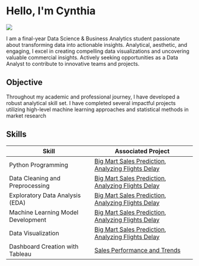 # Hello, I'm Cynthia

<a href="https://www.linkedin.com/in/cynthiakhongqing327/"><img src="https://img.shields.io/badge/-LinkedIn-0072b1?&style=for-the-badge&logo=linkedin&logoColor=white" /></a>

I am a final-year Data Science & Business Analytics student passionate about transforming data into actionable insights. Analytical, aesthetic, and engaging, I excel in creating compelling data visualizations and uncovering valuable commercial insights. Actively seeking opportunities as a Data Analyst to contribute to innovative teams and projects.

## Objective

Throughout my academic and professional journey, I have developed a robust analytical skill set. I have completed several impactful projects utilizing high-level machine learning approaches and statistical methods in market research

## Skills

| Skill                                         | Associated Project         |
|-----------------------------------------------|----------------------------|
| Python Programming        | <a href="https://github.com/cynthiakhong/Big-Mart-Sales-Prediction/tree/main">Big Mart Sales Prediction</a>, <a href="https://github.com/cynthiakhong/Analyzing-Flights-Delay-Pattern/tree/main">Analyzing Flights Delay</a>|
| Data Cleaning and Preprocessing         |<a href="https://github.com/cynthiakhong/Big-Mart-Sales-Prediction/tree/main">Big Mart Sales Prediction</a>, <a href="https://github.com/cynthiakhong/Analyzing-Flights-Delay-Pattern/tree/main">Analyzing Flights Delay</a>|
| Exploratory Data Analysis (EDA) |<a href="https://github.com/cynthiakhong/Big-Mart-Sales-Prediction/tree/main">Big Mart Sales Prediction</a>, <a href="https://github.com/cynthiakhong/Analyzing-Flights-Delay-Pattern/tree/main">Analyzing Flights Delay</a>|
| Machine Learning Model Development      |<a href="https://github.com/cynthiakhong/Analyzing-Flights-Delay-Pattern/tree/main">Big Mart Sales Prediction</a>, <a href="https://github.com/cynthiakhong/Analyzing-Flights-Delay-Pattern/tree/main">Analyzing Flights Delay</a>|
| Data Visualization     |<a href="https://github.com/cynthiakhong/Analyzing-Flights-Delay-Pattern/tree/main">Big Mart Sales Prediction</a>, <a href="https://github.com/cynthiakhong/Analyzing-Flights-Delay-Pattern/tree/main">Analyzing Flights Delay</a>|
| Dashboard Creation with Tableau             |<a href="https://github.com/cynthiakhong/Sales-Performance-and-Trends/tree/main">Sales Performance and Trends</a>|
